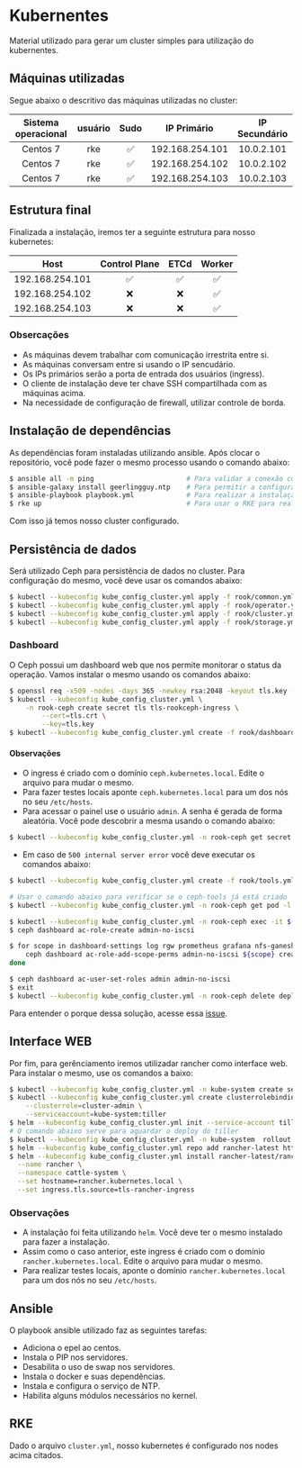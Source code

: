 # Kubernentes

Material utilizado para gerar um cluster simples para utilização do kubernentes.

## Máquinas utilizadas

Segue abaixo o descritivo das máquinas utilizadas no cluster:

| Sistema operacional | usuário |        Sudo        |   IP Primário   | IP Secundário |
|:-------------------:|:-------:|:------------------:|:---------------:|:-------------:|
|      Centos 7       |   rke   | :white_check_mark: | 192.168.254.101 |   10.0.2.101  |
|      Centos 7       |   rke   | :white_check_mark: | 192.168.254.102 |   10.0.2.102  |
|      Centos 7       |   rke   | :white_check_mark: | 192.168.254.103 |   10.0.2.103  |

## Estrutura final

Finalizada a instalação, iremos ter a seguinte estrutura para nosso kubernetes:

|       Host      |    Control Plane   |        ETCd        |       Worker       |
|:---------------:|:------------------:|:------------------:|:------------------:|
| 192.168.254.101 | :white_check_mark: | :white_check_mark: | :white_check_mark: |
| 192.168.254.102 |         :x:        |         :x:        | :white_check_mark: |
| 192.168.254.103 |         :x:        |         :x:        | :white_check_mark: |

### Obsercações

- As máquinas devem trabalhar com comunicação irrestrita entre si.
- As máquinas conversam entre si usando o IP sencudário.
- Os IPs primários serão a porta de entrada dos usuários (ingress).
- O cliente de instalação deve ter chave SSH compartilhada com as máquinas acima.
- Na necessidade de configuração de firewall, utilizar controle de borda.

## Instalação de dependências

As dependências foram instaladas utilizando ansible. Após clocar o repositório, você pode fazer o mesmo processo usando o comando abaixo:

```bash
$ ansible all -m ping                       # Para validar a conexão com os hosts
$ ansible-galaxy install geerlingguy.ntp    # Para permitir a configuração de NTP nos servidores
$ ansible-playbook playbook.yml             # Para realizar a instalação das dependências
$ rke up                                    # Para usar o RKE para realizar as configurações
```

Com isso já temos nosso cluster configurado.

## Persistência de dados

Será utilizado Ceph para persistência de dados no cluster. Para configuração do mesmo, você deve usar os comandos abaixo:

```bash
$ kubectl --kubeconfig kube_config_cluster.yml apply -f rook/common.yml
$ kubectl --kubeconfig kube_config_cluster.yml apply -f rook/operator.yml
$ kubectl --kubeconfig kube_config_cluster.yml apply -f rook/cluster.yml
$ kubectl --kubeconfig kube_config_cluster.yml apply -f rook/storage.yml
```

### Dashboard

O Ceph possui um dashboard web que nos permite monitorar o status da operação. Vamos instalar o mesmo usando os comandos abaixo:

```bash
$ openssl req -x509 -nodes -days 365 -newkey rsa:2048 -keyout tls.key -out tls.crt
$ kubectl --kubeconfig kube_config_cluster.yml \
    -n rook-ceph create secret tls tls-rookceph-ingress \
        --cert=tls.crt \
        --key=tls.key
$ kubectl --kubeconfig kube_config_cluster.yml create -f rook/dashboard.yml
```

#### Observações

- O ingress é criado com o domínio `ceph.kubernetes.local`. Edite o arquivo para mudar o mesmo.
- Para fazer testes locais aponte `ceph.kubernetes.local` para um dos nós no seu `/etc/hosts`.
- Para acessar o painel use o usuário `admin`. A senha é gerada de forma aleatória. Você pode descobrir a mesma usando o comando abaixo:

```bash
$ kubectl --kubeconfig kube_config_cluster.yml -n rook-ceph get secret rook-ceph-dashboard-password -o jsonpath="{['data']['password']}" | base64 --decode && echo
```

- Em caso de `500 internal server error` você deve executar os comandos abaixo:

```bash
$ kubectl --kubeconfig kube_config_cluster.yml create -f rook/tools.yml

# Usar o comando abaixo para verificar se o ceph-tools já está criado
$ kubectl --kubeconfig kube_config_cluster.yml -n rook-ceph get pod -l "app=rook-ceph-tools"

$ kubectl --kubeconfig kube_config_cluster.yml -n rook-ceph exec -it $(kubectl -n rook-ceph get pod -l "app=rook-ceph-tools" -o jsonpath='{.items[0].metadata.name}') bash
$ ceph dashboard ac-role-create admin-no-iscsi

$ for scope in dashboard-settings log rgw prometheus grafana nfs-ganesha manager hosts rbd-image config-opt rbd-mirroring cephfs user osd pool monitor; do 
    ceph dashboard ac-role-add-scope-perms admin-no-iscsi ${scope} create delete read update;
done

$ ceph dashboard ac-user-set-roles admin admin-no-iscsi
$ exit
$ kubectl --kubeconfig kube_config_cluster.yml -n rook-ceph delete deployment rook-ceph-tools
```

Para entender o porque dessa solução, acesse essa [issue](https://github.com/rook/rook/issues/3106).

## Interface WEB

Por fim, para gerênciamento iremos utilizadar rancher como interface web. Para instalar o mesmo, use os comandos a baixo:

```bash
$ kubectl --kubeconfig kube_config_cluster.yml -n kube-system create serviceaccount tiller
$ kubectl --kubeconfig kube_config_cluster.yml create clusterrolebinding tiller \
    --clusterrole=cluster-admin \
    --serviceaccount=kube-system:tiller
$ helm --kubeconfig kube_config_cluster.yml init --service-account tiller --upgrade
# O comando abaixo serve para aguardar o deploy do tiller
$ kubectl --kubeconfig kube_config_cluster.yml -n kube-system  rollout status deploy/tiller-deploy
$ helm --kubeconfig kube_config_cluster.yml repo add rancher-latest https://releases.rancher.com/server-charts/latest
$ helm --kubeconfig kube_config_cluster.yml install rancher-latest/rancher \
  --name rancher \
  --namespace cattle-system \
  --set hostname=rancher.kubernetes.local \
  --set ingress.tls.source=tls-rancher-ingress
```

### Observações

- A instalação foi feita utilizando `helm`. Você deve ter o mesmo instalado para fazer a instalação.
- Assim como o caso anterior, este ingress é criado com o domínio `rancher.kubernetes.local`. Edite o arquivo para mudar o mesmo.
- Para realizar testes locais, aponte o domínio `rancher.kubernetes.local` para um dos nós no seu `/etc/hosts`.

## Ansible

O playbook ansible utilizado faz as seguintes tarefas:

- Adiciona o epel ao centos.
- Instala o PIP nos servidores.
- Desabilita o uso de swap nos servidores.
- Instala o docker e suas dependências.
- Instala e configura o serviço de NTP.
- Habilita alguns módulos necessários no kernel.

## RKE

Dado o arquivo `cluster.yml`, nosso kubernetes é configurado nos nodes acima citados.